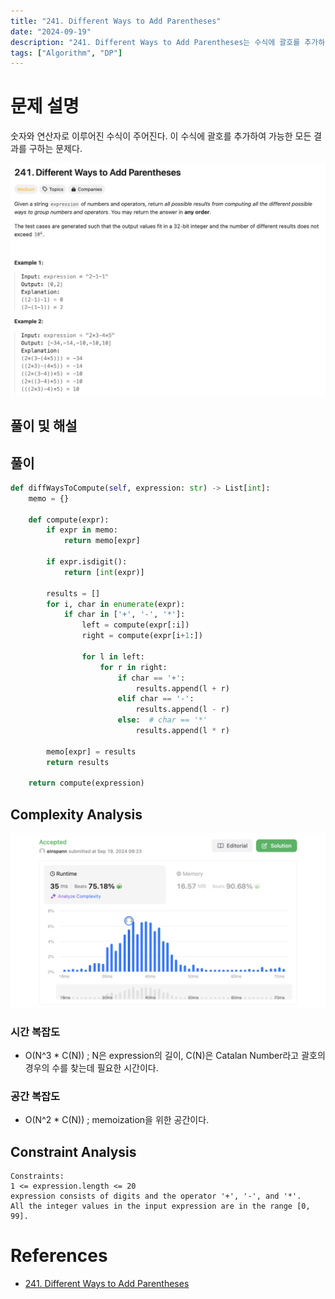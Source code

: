 ```yaml
---
title: "241. Different Ways to Add Parentheses"
date: "2024-09-19"
description: "241. Different Ways to Add Parentheses는 수식에 괄호를 추가하여 가능한 모든 결과를 구하는 문제다."
tags: ["Algorithm", "DP"]
---
```


# 문제 설명
숫자와 연산자로 이루어진 수식이 주어진다. 이 수식에 괄호를 추가하여 가능한 모든 결과를 구하는 문제다.

![241](../../../images/LEET/241/241.png)

## 풀이 및 해설

## 풀이
```python
def diffWaysToCompute(self, expression: str) -> List[int]:
    memo = {}
    
    def compute(expr):
        if expr in memo:
            return memo[expr]
        
        if expr.isdigit():
            return [int(expr)]
        
        results = []
        for i, char in enumerate(expr):
            if char in ['+', '-', '*']:
                left = compute(expr[:i])
                right = compute(expr[i+1:])
                
                for l in left:
                    for r in right:
                        if char == '+':
                            results.append(l + r)
                        elif char == '-':
                            results.append(l - r)
                        else:  # char == '*'
                            results.append(l * r)
        
        memo[expr] = results
        return results
    
    return compute(expression)
```

## Complexity Analysis
![tc](../../../images/LEET/241/tc.png)

### 시간 복잡도
- O(N^3 * C(N)) ; N은 expression의 길이, C(N)은 Catalan Number라고 괄호의 경우의 수를 찾는데 필요한 시간이다.

### 공간 복잡도
- O(N^2 * C(N)) ; memoization을 위한 공간이다.

## Constraint Analysis
```
Constraints:
1 <= expression.length <= 20
expression consists of digits and the operator '+', '-', and '*'.
All the integer values in the input expression are in the range [0, 99].
```

# References
- [241. Different Ways to Add Parentheses](https://leetcode.com/problems/different-ways-to-add-parentheses/)